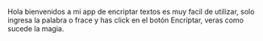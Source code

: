 Hola bienvenidos a mi app de encriptar textos 
es muy facil de utilizar, solo ingresa la palabra o frace y has click en el botón Encriptar, veras como sucede la magia.
